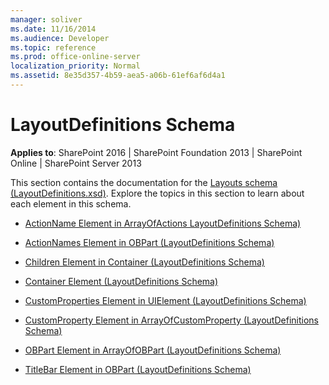 ```yaml
---
manager: soliver
ms.date: 11/16/2014
ms.audience: Developer
ms.topic: reference
ms.prod: office-online-server
localization_priority: Normal
ms.assetid: 8e35d357-4b59-aea5-a06b-61ef6af6d4a1
---
```


# LayoutDefinitions Schema

**Applies to**: SharePoint 2016 | SharePoint Foundation 2013 | SharePoint Online | SharePoint Server 2013

This section contains the documentation for the [Layouts schema (LayoutDefinitions.xsd)](http://schemas.microsoft.com/office/2009/05/BusinessApplications/Layout). Explore the topics in this section to learn about each element in this schema.

- [ActionName Element in ArrayOfActions LayoutDefinitions Schema)](actionname-element-in-arrayofactions-layoutdefinitions-schema.md)

- [ActionNames Element in OBPart (LayoutDefinitions Schema)](actionnames-element-in-obpart-layoutdefinitions-schema.md)

- [Children Element in Container (LayoutDefinitions Schema)](children-element-in-container-layoutdefinitions-schema.md)

- [Container Element (LayoutDefinitions Schema)](container-element-layoutdefinitions-schema.md)

- [CustomProperties Element in UIElement (LayoutDefinitions Schema)](customproperties-element-in-uielement-layoutdefinitions-schema.md)

- [CustomProperty Element in ArrayOfCustomProperty (LayoutDefinitions Schema)](customproperty-element-in-arrayofcustomproperty-layoutdefinitions-schema.md)

- [OBPart Element in ArrayOfOBPart (LayoutDefinitions Schema)](obpart-element-in-arrayofobpart-layoutdefinitions-schema.md)

- [TitleBar Element in OBPart (LayoutDefinitions Schema)](titlebar-element-in-obpart-layoutdefinitions-schema.md)








